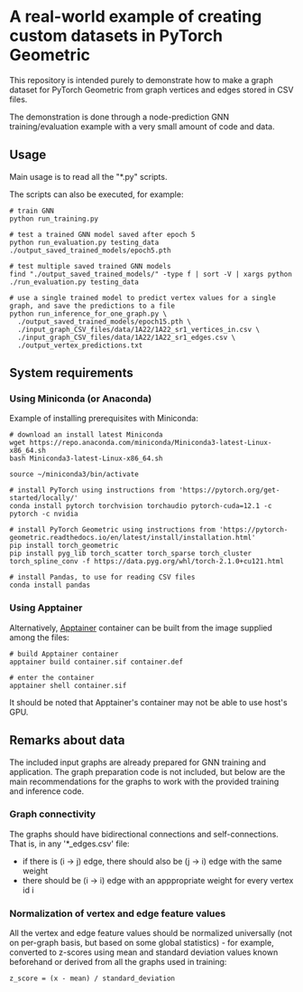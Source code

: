 # A real-world example of creating custom datasets in PyTorch Geometric

This repository is intended purely to demonstrate how to make a graph dataset for PyTorch Geometric from graph vertices and edges stored in CSV files.

The demonstration is done through a node-prediction GNN training/evaluation example with a very small amount of code and data.

## Usage

Main usage is to read all the "*.py" scripts.

The scripts can also be executed, for example:

	# train GNN
    python run_training.py
    
    # test a trained GNN model saved after epoch 5
    python run_evaluation.py testing_data ./output_saved_trained_models/epoch5.pth
    
    # test multiple saved trained GNN models
    find "./output_saved_trained_models/" -type f | sort -V | xargs python ./run_evaluation.py testing_data
    
    # use a single trained model to predict vertex values for a single graph, and save the predictions to a file
    python run_inference_for_one_graph.py \
      ./output_saved_trained_models/epoch15.pth \
      ./input_graph_CSV_files/data/1A22/1A22_sr1_vertices_in.csv \
      ./input_graph_CSV_files/data/1A22/1A22_sr1_edges.csv \
      ./output_vertex_predictions.txt

## System requirements

### Using Miniconda (or Anaconda)

Example of installing prerequisites with Miniconda:

    # download an install latest Miniconda
    wget https://repo.anaconda.com/miniconda/Miniconda3-latest-Linux-x86_64.sh
    bash Miniconda3-latest-Linux-x86_64.sh
    
    source ~/miniconda3/bin/activate

    # install PyTorch using instructions from 'https://pytorch.org/get-started/locally/'
    conda install pytorch torchvision torchaudio pytorch-cuda=12.1 -c pytorch -c nvidia
    
    # install PyTorch Geometric using instructions from 'https://pytorch-geometric.readthedocs.io/en/latest/install/installation.html'
    pip install torch_geometric
    pip install pyg_lib torch_scatter torch_sparse torch_cluster torch_spline_conv -f https://data.pyg.org/whl/torch-2.1.0+cu121.html
    
    # install Pandas, to use for reading CSV files
    conda install pandas

### Using Apptainer

Alternatively, [Apptainer](https://apptainer.org) container can be built from the image supplied among the files:

    # build Apptainer container
    apptainer build container.sif container.def
    
    # enter the container
    apptainer shell container.sif

It should be noted that Apptainer's container may not be able to use host's GPU.

## Remarks about data

The included input graphs are already prepared for GNN training and application.
The graph preparation code is not included, but below are the main recommendations for the graphs to work with the provided training and inference code.

### Graph connectivity

The graphs should have bidirectional connections and self-connections.
That is, in any '*_edges.csv' file:

 * if there is (i -> j) edge, there should also be (j -> i) edge with the same weight
 * there should be (i -> i) edge with an apppropriate weight for every vertex id i

### Normalization of vertex and edge feature values

All the vertex and edge feature values should be normalized universally (not on per-graph basis, but based on some global statistics) - for example, converted to z-scores using mean and standard deviation values known beforehand or derived from all the graphs used in training:

    z_score = (x - mean) / standard_deviation

